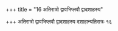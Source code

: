 +++
title = "16 अतिरात्रो द्वावभिप्लवौ द्वादशाहस्य"

+++
अतिरात्रो द्वावभिप्लवौ द्वादशाहस्य दशाहान्यतिरात्रः १६